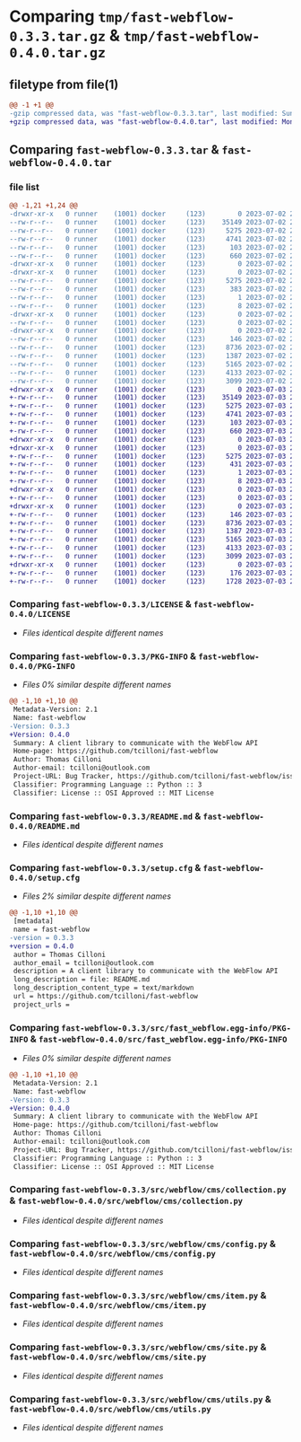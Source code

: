 # Comparing `tmp/fast-webflow-0.3.3.tar.gz` & `tmp/fast-webflow-0.4.0.tar.gz`

## filetype from file(1)

```diff
@@ -1 +1 @@
-gzip compressed data, was "fast-webflow-0.3.3.tar", last modified: Sun Jul  2 22:06:09 2023, max compression
+gzip compressed data, was "fast-webflow-0.4.0.tar", last modified: Mon Jul  3 20:10:39 2023, max compression
```

## Comparing `fast-webflow-0.3.3.tar` & `fast-webflow-0.4.0.tar`

### file list

```diff
@@ -1,21 +1,24 @@
-drwxr-xr-x   0 runner    (1001) docker     (123)        0 2023-07-02 22:06:09.620115 fast-webflow-0.3.3/
--rw-r--r--   0 runner    (1001) docker     (123)    35149 2023-07-02 22:05:54.000000 fast-webflow-0.3.3/LICENSE
--rw-r--r--   0 runner    (1001) docker     (123)     5275 2023-07-02 22:06:09.620115 fast-webflow-0.3.3/PKG-INFO
--rw-r--r--   0 runner    (1001) docker     (123)     4741 2023-07-02 22:05:54.000000 fast-webflow-0.3.3/README.md
--rw-r--r--   0 runner    (1001) docker     (123)      103 2023-07-02 22:05:55.000000 fast-webflow-0.3.3/pyproject.toml
--rw-r--r--   0 runner    (1001) docker     (123)      660 2023-07-02 22:06:09.624115 fast-webflow-0.3.3/setup.cfg
-drwxr-xr-x   0 runner    (1001) docker     (123)        0 2023-07-02 22:06:09.616115 fast-webflow-0.3.3/src/
-drwxr-xr-x   0 runner    (1001) docker     (123)        0 2023-07-02 22:06:09.620115 fast-webflow-0.3.3/src/fast_webflow.egg-info/
--rw-r--r--   0 runner    (1001) docker     (123)     5275 2023-07-02 22:06:09.000000 fast-webflow-0.3.3/src/fast_webflow.egg-info/PKG-INFO
--rw-r--r--   0 runner    (1001) docker     (123)      383 2023-07-02 22:06:09.000000 fast-webflow-0.3.3/src/fast_webflow.egg-info/SOURCES.txt
--rw-r--r--   0 runner    (1001) docker     (123)        1 2023-07-02 22:06:09.000000 fast-webflow-0.3.3/src/fast_webflow.egg-info/dependency_links.txt
--rw-r--r--   0 runner    (1001) docker     (123)        8 2023-07-02 22:06:09.000000 fast-webflow-0.3.3/src/fast_webflow.egg-info/top_level.txt
-drwxr-xr-x   0 runner    (1001) docker     (123)        0 2023-07-02 22:06:09.620115 fast-webflow-0.3.3/src/webflow/
--rw-r--r--   0 runner    (1001) docker     (123)        0 2023-07-02 22:05:55.000000 fast-webflow-0.3.3/src/webflow/__init__.py
-drwxr-xr-x   0 runner    (1001) docker     (123)        0 2023-07-02 22:06:09.620115 fast-webflow-0.3.3/src/webflow/cms/
--rw-r--r--   0 runner    (1001) docker     (123)      146 2023-07-02 22:05:55.000000 fast-webflow-0.3.3/src/webflow/cms/__init__.py
--rw-r--r--   0 runner    (1001) docker     (123)     8736 2023-07-02 22:05:55.000000 fast-webflow-0.3.3/src/webflow/cms/collection.py
--rw-r--r--   0 runner    (1001) docker     (123)     1387 2023-07-02 22:05:55.000000 fast-webflow-0.3.3/src/webflow/cms/config.py
--rw-r--r--   0 runner    (1001) docker     (123)     5165 2023-07-02 22:05:55.000000 fast-webflow-0.3.3/src/webflow/cms/item.py
--rw-r--r--   0 runner    (1001) docker     (123)     4133 2023-07-02 22:05:55.000000 fast-webflow-0.3.3/src/webflow/cms/site.py
--rw-r--r--   0 runner    (1001) docker     (123)     3099 2023-07-02 22:05:55.000000 fast-webflow-0.3.3/src/webflow/cms/utils.py
+drwxr-xr-x   0 runner    (1001) docker     (123)        0 2023-07-03 20:10:39.463547 fast-webflow-0.4.0/
+-rw-r--r--   0 runner    (1001) docker     (123)    35149 2023-07-03 20:10:30.000000 fast-webflow-0.4.0/LICENSE
+-rw-r--r--   0 runner    (1001) docker     (123)     5275 2023-07-03 20:10:39.463547 fast-webflow-0.4.0/PKG-INFO
+-rw-r--r--   0 runner    (1001) docker     (123)     4741 2023-07-03 20:10:30.000000 fast-webflow-0.4.0/README.md
+-rw-r--r--   0 runner    (1001) docker     (123)      103 2023-07-03 20:10:30.000000 fast-webflow-0.4.0/pyproject.toml
+-rw-r--r--   0 runner    (1001) docker     (123)      660 2023-07-03 20:10:39.463547 fast-webflow-0.4.0/setup.cfg
+drwxr-xr-x   0 runner    (1001) docker     (123)        0 2023-07-03 20:10:39.459547 fast-webflow-0.4.0/src/
+drwxr-xr-x   0 runner    (1001) docker     (123)        0 2023-07-03 20:10:39.459547 fast-webflow-0.4.0/src/fast_webflow.egg-info/
+-rw-r--r--   0 runner    (1001) docker     (123)     5275 2023-07-03 20:10:39.000000 fast-webflow-0.4.0/src/fast_webflow.egg-info/PKG-INFO
+-rw-r--r--   0 runner    (1001) docker     (123)      431 2023-07-03 20:10:39.000000 fast-webflow-0.4.0/src/fast_webflow.egg-info/SOURCES.txt
+-rw-r--r--   0 runner    (1001) docker     (123)        1 2023-07-03 20:10:39.000000 fast-webflow-0.4.0/src/fast_webflow.egg-info/dependency_links.txt
+-rw-r--r--   0 runner    (1001) docker     (123)        8 2023-07-03 20:10:39.000000 fast-webflow-0.4.0/src/fast_webflow.egg-info/top_level.txt
+drwxr-xr-x   0 runner    (1001) docker     (123)        0 2023-07-03 20:10:39.459547 fast-webflow-0.4.0/src/webflow/
+-rw-r--r--   0 runner    (1001) docker     (123)        0 2023-07-03 20:10:30.000000 fast-webflow-0.4.0/src/webflow/__init__.py
+drwxr-xr-x   0 runner    (1001) docker     (123)        0 2023-07-03 20:10:39.459547 fast-webflow-0.4.0/src/webflow/cms/
+-rw-r--r--   0 runner    (1001) docker     (123)      146 2023-07-03 20:10:30.000000 fast-webflow-0.4.0/src/webflow/cms/__init__.py
+-rw-r--r--   0 runner    (1001) docker     (123)     8736 2023-07-03 20:10:30.000000 fast-webflow-0.4.0/src/webflow/cms/collection.py
+-rw-r--r--   0 runner    (1001) docker     (123)     1387 2023-07-03 20:10:30.000000 fast-webflow-0.4.0/src/webflow/cms/config.py
+-rw-r--r--   0 runner    (1001) docker     (123)     5165 2023-07-03 20:10:30.000000 fast-webflow-0.4.0/src/webflow/cms/item.py
+-rw-r--r--   0 runner    (1001) docker     (123)     4133 2023-07-03 20:10:30.000000 fast-webflow-0.4.0/src/webflow/cms/site.py
+-rw-r--r--   0 runner    (1001) docker     (123)     3099 2023-07-03 20:10:30.000000 fast-webflow-0.4.0/src/webflow/cms/utils.py
+drwxr-xr-x   0 runner    (1001) docker     (123)        0 2023-07-03 20:10:39.463547 fast-webflow-0.4.0/tests/
+-rw-r--r--   0 runner    (1001) docker     (123)      176 2023-07-03 20:10:30.000000 fast-webflow-0.4.0/tests/test_authentication.py
+-rw-r--r--   0 runner    (1001) docker     (123)     1728 2023-07-03 20:10:30.000000 fast-webflow-0.4.0/tests/test_site.py
```

### Comparing `fast-webflow-0.3.3/LICENSE` & `fast-webflow-0.4.0/LICENSE`

 * *Files identical despite different names*

### Comparing `fast-webflow-0.3.3/PKG-INFO` & `fast-webflow-0.4.0/PKG-INFO`

 * *Files 0% similar despite different names*

```diff
@@ -1,10 +1,10 @@
 Metadata-Version: 2.1
 Name: fast-webflow
-Version: 0.3.3
+Version: 0.4.0
 Summary: A client library to communicate with the WebFlow API
 Home-page: https://github.com/tcilloni/fast-webflow
 Author: Thomas Cilloni
 Author-email: tcilloni@outlook.com
 Project-URL: Bug Tracker, https://github.com/tcilloni/fast-webflow/issues
 Classifier: Programming Language :: Python :: 3
 Classifier: License :: OSI Approved :: MIT License
```

### Comparing `fast-webflow-0.3.3/README.md` & `fast-webflow-0.4.0/README.md`

 * *Files identical despite different names*

### Comparing `fast-webflow-0.3.3/setup.cfg` & `fast-webflow-0.4.0/setup.cfg`

 * *Files 2% similar despite different names*

```diff
@@ -1,10 +1,10 @@
 [metadata]
 name = fast-webflow
-version = 0.3.3
+version = 0.4.0
 author = Thomas Cilloni
 author_email = tcilloni@outlook.com
 description = A client library to communicate with the WebFlow API
 long_description = file: README.md
 long_description_content_type = text/markdown
 url = https://github.com/tcilloni/fast-webflow
 project_urls =
```

### Comparing `fast-webflow-0.3.3/src/fast_webflow.egg-info/PKG-INFO` & `fast-webflow-0.4.0/src/fast_webflow.egg-info/PKG-INFO`

 * *Files 0% similar despite different names*

```diff
@@ -1,10 +1,10 @@
 Metadata-Version: 2.1
 Name: fast-webflow
-Version: 0.3.3
+Version: 0.4.0
 Summary: A client library to communicate with the WebFlow API
 Home-page: https://github.com/tcilloni/fast-webflow
 Author: Thomas Cilloni
 Author-email: tcilloni@outlook.com
 Project-URL: Bug Tracker, https://github.com/tcilloni/fast-webflow/issues
 Classifier: Programming Language :: Python :: 3
 Classifier: License :: OSI Approved :: MIT License
```

### Comparing `fast-webflow-0.3.3/src/webflow/cms/collection.py` & `fast-webflow-0.4.0/src/webflow/cms/collection.py`

 * *Files identical despite different names*

### Comparing `fast-webflow-0.3.3/src/webflow/cms/config.py` & `fast-webflow-0.4.0/src/webflow/cms/config.py`

 * *Files identical despite different names*

### Comparing `fast-webflow-0.3.3/src/webflow/cms/item.py` & `fast-webflow-0.4.0/src/webflow/cms/item.py`

 * *Files identical despite different names*

### Comparing `fast-webflow-0.3.3/src/webflow/cms/site.py` & `fast-webflow-0.4.0/src/webflow/cms/site.py`

 * *Files identical despite different names*

### Comparing `fast-webflow-0.3.3/src/webflow/cms/utils.py` & `fast-webflow-0.4.0/src/webflow/cms/utils.py`

 * *Files identical despite different names*

